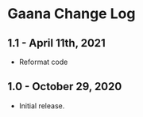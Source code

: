 Gaana Change Log
======================

1.1 - April 11th, 2021
----------------------

 * Reformat code

1.0 - October 29, 2020
----------------------

  * Initial release.
